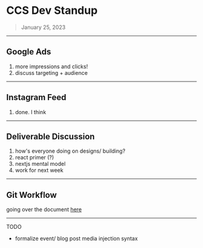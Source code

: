 # CCS Dev Standup

> January 25, 2023

***

## Google Ads

1. more impressions and clicks!
2. discuss targeting + audience

***

## Instagram Feed

1. done. I think

***

## Deliverable Discussion

1. how's everyone doing on designs/ building?
2. react primer (?)
3. nextjs mental model
4. work for next week

***

## Git Workflow

going over the document [here](../../notes/git-workflow/git-workflow.md)

***

TODO

* formalize event/ blog post media injection syntax
